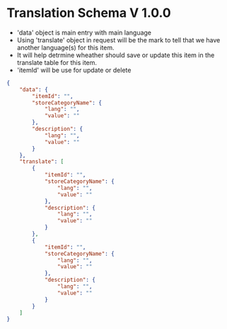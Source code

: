 # Translation Schema V 1.0.0

- 'data' object is main entry with main language
- Using 'translate' object in request will be the mark to tell that we have another language(s) for this item.
- It will help detrmine wheather should save or update this item in the translate table for this item.
- 'itemId' will be use for update or delete

```json
{
    "data": {
        "itemId": "",
        "storeCategoryName": {
            "lang": "",
            "value": ""
        },
        "description": {
            "lang": "",
            "value": ""
        }
    },
    "translate": [
        {
            "itemId": "",
            "storeCategoryName": {
                "lang": "",
                "value": ""
            },
            "description": {
                "lang": "",
                "value": ""
            }
        },
        {
            "itemId": "",
            "storeCategoryName": {
                "lang": "",
                "value": ""
            },
            "description": {
                "lang": "",
                "value": ""
            }
        }
    ]
}
```